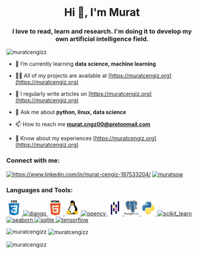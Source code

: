 <h1 align="center">Hi 👋, I'm Murat</h1>
<h3 align="center">I love to read, learn and research. I'm doing it to develop my own artificial intelligence field.</h3>

<p align="left"> <img src="https://komarev.com/ghpvc/?username=muratcengizz&label=Profile%20views&color=0e75b6&style=flat" alt="muratcengizz" /> </p>

- 🌱 I’m currently learning **data science, machine learning**

- 👨‍💻 All of my projects are available at [https://muratcengiz.org](https://muratcengiz.org)

- 📝 I regularly write articles on [https://muratcengiz.org](https://muratcengiz.org)

- 💬 Ask me about **python, linux, data science**

- 📫 How to reach me **murat.cngz00@protonmail.com**

- 📄 Know about my experiences [https://muratcengiz.org](https://muratcengiz.org)

<h3 align="left">Connect with me:</h3>
<p align="left">
<a href="https://linkedin.com/in/https://www.linkedin.com/in/murat-cengiz-197533204/" target="blank"><img align="center" src="https://raw.githubusercontent.com/rahuldkjain/github-profile-readme-generator/master/src/images/icons/Social/linked-in-alt.svg" alt="https://www.linkedin.com/in/murat-cengiz-197533204/" height="30" width="40" /></a>
<a href="https://kaggle.com/muratsow" target="blank"><img align="center" src="https://raw.githubusercontent.com/rahuldkjain/github-profile-readme-generator/master/src/images/icons/Social/kaggle.svg" alt="muratsow" height="30" width="40" /></a>
</p>

<h3 align="left">Languages and Tools:</h3>
<p align="left"> <a href="https://www.w3schools.com/css/" target="_blank" rel="noreferrer"> <img src="https://raw.githubusercontent.com/devicons/devicon/master/icons/css3/css3-original-wordmark.svg" alt="css3" width="40" height="40"/> </a> <a href="https://www.djangoproject.com/" target="_blank" rel="noreferrer"> <img src="https://cdn.worldvectorlogo.com/logos/django.svg" alt="django" width="40" height="40"/> </a> <a href="https://www.w3.org/html/" target="_blank" rel="noreferrer"> <img src="https://raw.githubusercontent.com/devicons/devicon/master/icons/html5/html5-original-wordmark.svg" alt="html5" width="40" height="40"/> </a> <a href="https://www.linux.org/" target="_blank" rel="noreferrer"> <img src="https://raw.githubusercontent.com/devicons/devicon/master/icons/linux/linux-original.svg" alt="linux" width="40" height="40"/> </a> <a href="https://opencv.org/" target="_blank" rel="noreferrer"> <img src="https://www.vectorlogo.zone/logos/opencv/opencv-icon.svg" alt="opencv" width="40" height="40"/> </a> <a href="https://pandas.pydata.org/" target="_blank" rel="noreferrer"> <img src="https://raw.githubusercontent.com/devicons/devicon/2ae2a900d2f041da66e950e4d48052658d850630/icons/pandas/pandas-original.svg" alt="pandas" width="40" height="40"/> </a> <a href="https://www.postgresql.org" target="_blank" rel="noreferrer"> <img src="https://raw.githubusercontent.com/devicons/devicon/master/icons/postgresql/postgresql-original-wordmark.svg" alt="postgresql" width="40" height="40"/> </a> <a href="https://www.python.org" target="_blank" rel="noreferrer"> <img src="https://raw.githubusercontent.com/devicons/devicon/master/icons/python/python-original.svg" alt="python" width="40" height="40"/> </a> <a href="https://scikit-learn.org/" target="_blank" rel="noreferrer"> <img src="https://upload.wikimedia.org/wikipedia/commons/0/05/Scikit_learn_logo_small.svg" alt="scikit_learn" width="40" height="40"/> </a> <a href="https://seaborn.pydata.org/" target="_blank" rel="noreferrer"> <img src="https://seaborn.pydata.org/_images/logo-mark-lightbg.svg" alt="seaborn" width="40" height="40"/> </a> <a href="https://www.sqlite.org/" target="_blank" rel="noreferrer"> <img src="https://www.vectorlogo.zone/logos/sqlite/sqlite-icon.svg" alt="sqlite" width="40" height="40"/> </a> <a href="https://www.tensorflow.org" target="_blank" rel="noreferrer"> <img src="https://www.vectorlogo.zone/logos/tensorflow/tensorflow-icon.svg" alt="tensorflow" width="40" height="40"/> </a> </p>

<p><img align="left" src="https://github-readme-stats.vercel.app/api/top-langs?username=muratcengizz&show_icons=true&locale=en&layout=compact" alt="muratcengizz" /></p>

<p>&nbsp;<img align="center" src="https://github-readme-stats.vercel.app/api?username=muratcengizz&show_icons=true&locale=en" alt="muratcengizz" /></p>

<p><img align="center" src="https://github-readme-streak-stats.herokuapp.com/?user=muratcengizz&" alt="muratcengizz" /></p>
